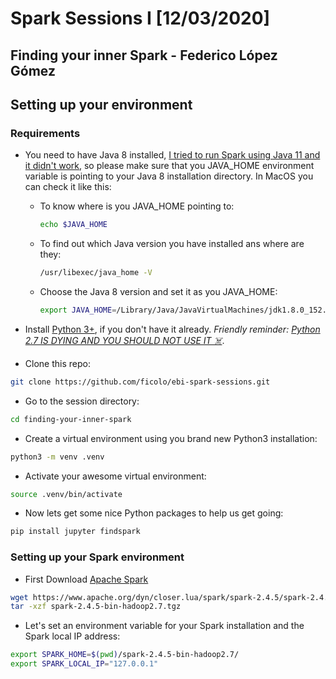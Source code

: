 # Spark Sessions I [12/03/2020]
## Finding your inner Spark - Federico López Gómez



## Setting up your environment
### Requirements

- You need to have Java 8 installed, [I tried to run Spark using Java 11 and it didn't work](https://spark.apache.org/docs/latest/#downloading), so please make sure that you JAVA_HOME environment variable is pointing to your Java 8 installation directory. In MacOS you can check it like this:
    - To know where is you JAVA_HOME pointing to:
        ```sh
        echo $JAVA_HOME
        ```
    - To find out which Java version you have installed ans where are they:
        ```sh
        /usr/libexec/java_home -V
        ```
    - Choose the Java 8 version and set it as you JAVA_HOME:
        ```sh
        export JAVA_HOME=/Library/Java/JavaVirtualMachines/jdk1.8.0_152.jdk/Contents/Home
        ```


- Install [Python 3+](https://www.python.org/), if you don't have it already. *Friendly reminder: [Python 2.7 IS DYING AND YOU SHOULD NOT USE IT ☠️](https://pythonclock.org/)*.


- Clone this repo:
```sh
git clone https://github.com/ficolo/ebi-spark-sessions.git
```

- Go to the session directory:
```sh
cd finding-your-inner-spark
```

- Create a virtual environment using you brand new Python3 installation:
```sh
python3 -m venv .venv
```

- Activate your awesome virtual environment:
```sh
source .venv/bin/activate
```

- Now lets get some nice Python packages to help us get going:
```sh
pip install jupyter findspark
```

### Setting up your Spark environment
- First Download [Apache Spark](https://spark.apache.org/)
```sh
wget https://www.apache.org/dyn/closer.lua/spark/spark-2.4.5/spark-2.4.5-bin-hadoop2.7.tgz
tar -xzf spark-2.4.5-bin-hadoop2.7.tgz
```

- Let's set an environment variable for your Spark installation and the Spark local IP address:
```sh
export SPARK_HOME=$(pwd)/spark-2.4.5-bin-hadoop2.7/
export SPARK_LOCAL_IP="127.0.0.1"
```